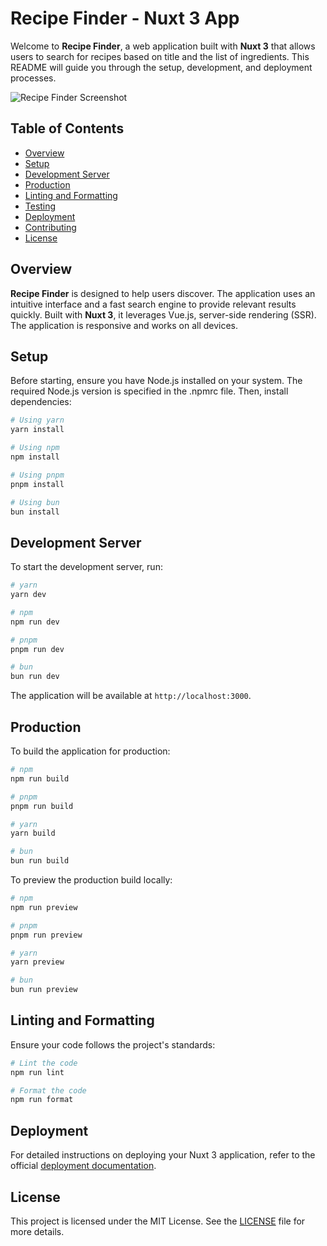 # Recipe Finder - Nuxt 3 App

Welcome to **Recipe Finder**, a web application built with **Nuxt 3** that allows users to search for recipes based on title and the list of ingredients. This README will guide you through the setup, development, and deployment processes.

![Recipe Finder Screenshot](public/images/recipe3.png)

## Table of Contents

- [Overview](#overview)
- [Setup](#setup)
- [Development Server](#development-server)
- [Production](#production)
- [Linting and Formatting](#linting-and-formatting)
- [Testing](#testing)
- [Deployment](#deployment)
- [Contributing](#contributing)
- [License](#license)

## Overview

**Recipe Finder** is designed to help users discover. The application uses an intuitive interface and a fast search engine to provide relevant results quickly. Built with **Nuxt 3**, it leverages Vue.js, server-side rendering (SSR). The application is responsive and works on all devices.

## Setup

Before starting, ensure you have Node.js installed on your system. The required Node.js version is specified in the .npmrc file. Then, install dependencies:

```bash
# Using yarn
yarn install

# Using npm
npm install

# Using pnpm
pnpm install

# Using bun
bun install
```

## Development Server

To start the development server, run:

```bash
# yarn
yarn dev

# npm
npm run dev

# pnpm
pnpm run dev

# bun
bun run dev
```

The application will be available at `http://localhost:3000`.

## Production

To build the application for production:

```bash
# npm
npm run build

# pnpm
pnpm run build

# yarn
yarn build

# bun
bun run build
```

To preview the production build locally:

```bash
# npm
npm run preview

# pnpm
pnpm run preview

# yarn
yarn preview

# bun
bun run preview
```

## Linting and Formatting

Ensure your code follows the project's standards:

```bash
# Lint the code
npm run lint

# Format the code
npm run format
```

## Deployment

For detailed instructions on deploying your Nuxt 3 application, refer to the official [deployment documentation](https://nuxt.com/docs/getting-started/deployment).

## License

This project is licensed under the MIT License. See the [LICENSE](LICENSE) file for more details.
